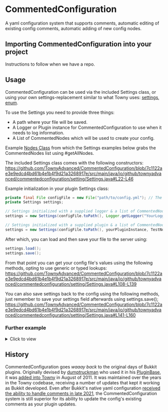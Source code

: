 # CommentedConfiguration

A yaml configuration system that supports comments, automatic editing of existing config comments, automatic adding of new config nodes.

## Importing CommentedConfiguration into your project

Instructions to follow when we have a repo.

## Usage

CommentedConfiguration can be used via the included Settings class, or using your own settings-replacement similar to what Towny uses: [settings](https://github.com/TownyAdvanced/Towny/blob/master/src/com/palmergames/bukkit/towny/TownySettings.java), [enum](https://github.com/TownyAdvanced/Towny/blob/master/src/com/palmergames/bukkit/config/ConfigNodes.java).

To use the Settings you need to provide three things:
- A path where your file will be saved.
- A Logger or Plugin instance for CommentedConfiguration to use when it needs to log information. 
- A List of CommentedNodes which will be used to create your config.

Example [Nodes Class](https://github.com/TownyAdvanced/CommentedConfiguration/blob/main/src/test/java/io/github/townyadvanced/commentedconfiguration/TestNodes.java) from which the Settings examples below grabs the CommentedNodes list using #getAllNodes.

The included Settings class comes with the following constructors:
https://github.com/TownyAdvanced/CommentedConfiguration/blob/7c1122ae3e9edcd4bd61b4e1b4f9d21a3268917e/src/main/java/io/github/townyadvanced/commentedconfiguration/setting/Settings.java#L22-L46

Example initialization in your plugin Settings class:
```java
private final File configFile = new File("path/to/config.yml"); // The destination you want your config.yml saved to.
private Settings settings;

// Settings initialized with a supplied logger & a list of CommentedNodes.
settings = new Settings(configFile.toPath(), Logger.getLogger("YourLoggerNameHere"), TestNodes.getAllNodes());

// Settings initialized with a supplied plugin & a list of CommentedNodes.
settings = new Settings(configFile.toPath(), yourPluginInstance, TestNodes.getAllNodes());
```

After which, you can load and then save your file to the server using:
```java
settings.load();
settings.save();
```

From that point you can get your config file's values using the following methods, opting to use generic or typed lookups:
https://github.com/TownyAdvanced/CommentedConfiguration/blob/7c1122ae3e9edcd4bd61b4e1b4f9d21a3268917e/src/main/java/io/github/townyadvanced/commentedconfiguration/setting/Settings.java#L108-L139

You can also save settings back to the config using the following methods, just remember to save your settings field afterwards using settings.save();
https://github.com/TownyAdvanced/CommentedConfiguration/blob/7c1122ae3e9edcd4bd61b4e1b4f9d21a3268917e/src/main/java/io/github/townyadvanced/commentedconfiguration/setting/Settings.java#L141-L160

### Further example

<details><summary>Click to view</summary>

Main
```java
package org.example;

import java.nio.file.Path;
import java.util.Arrays;
import java.util.List;
import java.util.logging.Logger;

import com.google.common.collect.Lists;
import org.bukkit.plugin.java.JavaPlugin;
import org.example.setting.CommentedSettings;

public class Main {
    public static void main(String[] args) {
        final Path file = Path.of("/home/ben10/Desktop/config.yml");
        final CommentedSettings settings = new CommentedSettings(file, Logger.getLogger("TEST"), TestNodes.getAllNodes());
        if (!settings.load()) {
            System.out.println("Failed to load config");
            return;
        }
        System.out.println("Loaded config");
        System.out.println(settings.get(TestNodes.BOOLEAN_NODE));
        System.out.println(settings.get(TestNodes.STRING_NODE));
        System.out.println(settings.get(TestNodes.LOCATION_NODE));
        settings.save();
        System.out.println("Saved config");

        final Path enumFile = Path.of("/home/ben10/Desktop/enumconfig.yml");
        final CommentedSettings enumSettings = new CommentedSettings(enumFile, Logger.getLogger("ENUMTEST"), Arrays.asList(TestEnumNodes.values()));
        if (!enumSettings.load()) {
            System.out.println("Failed to load enumconfig");
            return;
        }
        System.out.println("Loaded enumconfig");
        System.out.println(enumSettings.get(TestEnumNodes.TEST_BOOLEAN));
        System.out.println(enumSettings.get(TestEnumNodes.TEST_STRING));
        System.out.println(enumSettings.get(TestEnumNodes.TEST_LOCATION));
        enumSettings.save();
        System.out.println("Saved enumconfig");
    }
}
```

TestEnumNodes
```java
package org.example;

import java.util.function.Predicate;

import org.bukkit.Location;
import org.example.setting.Node;
import org.jetbrains.annotations.NotNull;
import org.jetbrains.annotations.Nullable;

public enum TestEnumNodes implements Node {
    TEST_BOOLEAN(
            "test.boolean",
            true,
            new String[] {"# This is a test boolean.", "# It is true by default."}
    ),
    TEST_STRING(
            "test.string",
            "Hello, world!",
            new String[] {"# This is a test string.", "# It is \"Hello, world!\" by default."}
    ),
    TEST_LOCATION(
            "test.location",
            new Location(null, 0, 0, 0),
            new String[] {"# This is a test location.", "# It is (0, 0, 0) by default."}
    ),
    ;

    private final String path;
    private final Object defaultValue;
    private final String[] comments;

    TestEnumNodes(String path, Object defaultValue, String[] comments) {
        this.path = path;
        this.defaultValue = defaultValue;
        this.comments = comments;
    }

    @Override
    public @NotNull String getPath() {
        return path;
    }

    @Override
    public @Nullable Object getDefaultValue() {
        return defaultValue;
    }

    @Override
    public @NotNull String[] getComments() {
        return comments;
    }
}
```

TestNodes
```java
package org.example;

import java.util.ArrayList;
import java.util.List;

import org.bukkit.Location;
import org.example.setting.Node;
import org.example.setting.SimpleTypedNode;
import org.example.setting.TypedNode;

public class TestNodes {
    private static final List<Node> nodes = new ArrayList<>();

    private static <T> TypedNode<T> node(TypedNode<T> node) {
        nodes.add(node);
        return node;
    }

    public static final TypedNode<Boolean> BOOLEAN_NODE = node(SimpleTypedNode.builder("test.boolean", Boolean.class)
            .defaultValue(true)
            .comment("This is a boolean")
            .build());

    public static final TypedNode<String> STRING_NODE = node(SimpleTypedNode.builder("test.string", String.class)
            .defaultValue("default")
            .comment("This is a string")
            .build());

    public static final TypedNode<Location> LOCATION_NODE = node(SimpleTypedNode.builder("test.location", Location.class)
            .defaultValue(new Location(null, 0, 0, 0))
            .comment("This is a location")
            .build());

    public static List<Node> getAllNodes() {
        return nodes;
    }
}
```


</details>

## History

CommentedConfiguration goes *waaay back* to the original days of Bukkit plugins. Originally devised by [dumptruckman](https://github.com/dumptruckman) who used it in his [PluginBase](https://github.com/dumptruckman/PluginBase), it was [added into Towny](https://github.com/TownyAdvanced/Towny/commit/9de37765a69c92d9fe8ffe94cb62c5c7f250c6c5) in August of 2011. It was maintained over the years in the Towny codebase, receiving a number of updates that kept it working as Bukkit developed. Even after Bukkit's native yaml configuration [received the ability to handle comments in late 2021](https://hub.spigotmc.org/stash/projects/SPIGOT/repos/bukkit/commits/3e2dd2bc120754ea4db193e878050d0eb31a6894#src/main/java/org/bukkit/configuration/file/YamlConfiguration.java), the CommentedConfiguration system is still superior for its ability to update the config's existing comments as your plugin updates.
